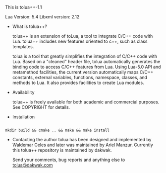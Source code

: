This is tolua++-1.1

Lua Version: 5.4
Libxml version: 2.12

* What is tolua++?

  tolua++ is an extension of toLua, a tool to integrate C/C++ code with
  Lua. tolua++ includes new features oriented to c++, such as class
  templates.

  tolua is a tool that greatly simplifies the integration of C/C++ code 
  with Lua. Based on a "cleaned" header file, tolua automatically generates 
  the binding code to access C/C++ features from Lua. Using Lua-5.0 API and
  metamethod facilities, the current version automatically maps C/C++ 
  constants, external variables, functions, namespace, classes, and methods 
  to Lua. It also provides facilities to create Lua modules.

* Availability

  tolua++ is freely available for both academic and commercial purposes.
  See COPYRIGHT for details.

* Installation

```

mkdir build && cmake .. && make && make install

```


* Contacting the author
  tolua has been designed and implemented by Waldemar Celes and later was maintained by Ariel Manzur.
  Currently this tolua++ repository is maintained by dakwak.

  Send your comments, bug reports and anything else to 
  tolua@dakwak.com
